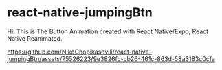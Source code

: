 # react-native-jumpingBtn
Hi! This is The Button Animation created with React Native/Expo, React Native Reanimated. 


https://github.com/NIkoChopikashvili/react-native-jumpingBtn/assets/75526223/9e3826fc-cb26-461c-863d-58a3183c0cfa

